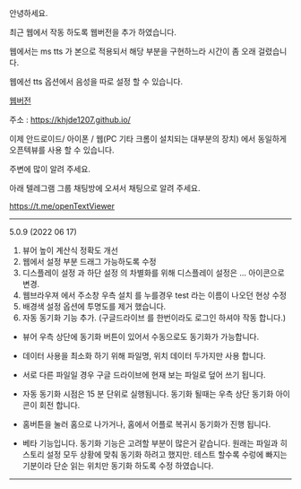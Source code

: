안녕하세요. 

최근 웹에서 작동 하도록 웹버전을 추가 하였습니다. 

웹에서는 ms tts 가 본으로 적용되서 해당 부분을 구현하느라 시간이 좀 오래 걸렸습니다. 

웹에선 tts 옵션에서 음성을 따로 설정 할 수 있습니다. 

[웹버전](https://khjde1207.github.io/)

주소 : https://khjde1207.github.io/

이제 안드로이드/ 아이폰 / 웹(PC 기타 크롬이 설치되는 대부분의 장치) 에서 동일하게 오픈텍뷰를 사용 할 수 있습니다. 

주변에 많이 알려 주세요. 

아래 텔레그램 그룹 채팅방에 오셔서 채팅으로 알려 주세요. 

https://t.me/openTextViewer

---
5.0.9 (2022 06 17)
1. 뷰어 높이 계산식 정확도 개선 
2. 웹에서 설정 부분 드래그  가능하도록 수정
3. 디스플레이 설정 과 하단 설정 의 차별화를 위해 디스플레이 설정은 ... 아이콘으로 변경. 
4. 웹브라우져 에서 주소창 우측 설치 를 누를경우 test 라는 이름이 나오던 현상 수정 
5. 배경색 설정 옵션에 투명도를 제거 했습니다.
6. 자동 동기화 기능 추가.  (구글드라이브 를 한번이라도 로그인 하셔야 작동 합니다.)
  - 뷰어 우측 상단에 동기화 버튼이 있어서 수동으로도 동기화가 가능합니다. 
  - 데이터 사용을 최소화 하기 위해 파일명, 위치 데이터 두가지만 사용 합니다. 
  - 서로 다른 파일일 경우 구글 드라이브에 현재 보는 파일로 덮어 쓰기 됩니다. 
  - 자동 동기화 시점은 15 분 단위로 실행됨니다. 동기화 될때는 우측 상단 동기화 아이콘이 회전 합니다. 
  - 홈버튼을 눌러 홈으로 나가거나, 홈에서 어플로 복귀시 동기화가 진행 됩니다. 
  
  - 베타 기능입니다. 동기화 기능은 고려할 부분이 많은거 같습니다. 원래는 파일과 히스토리 설정 모두 상황에 맞춰 동기화 하려고 했지만. 테스트 할수록 수렁에 빠지는 기분이라 단순 읽는 위치만 동기화 하도록 수정 하였습니다. 


---